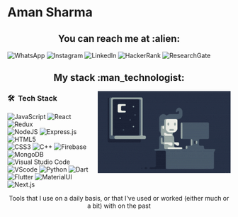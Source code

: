 # Aman Sharma


<h2 align="center">You can reach me at :alien:</h2>

<span>
  
<img height="25" alt="WhatsApp" src="https://img.shields.io/badge/WhatsApp-25D366?style=for-the-badge&logo=whatsapp&logoColor=white">
<img height="25" alt="Instagram" src="https://img.shields.io/badge/Instagram-E4405F?style=for-the-badge&logo=instagram&logoColor=white">
<img height="25" alt="LinkedIn" src="https://img.shields.io/badge/LinkedIn-0077B5?style=for-the-badge&logo=linkedin&logoColor=white">
<img height="25" alt="HackerRank" src="https://img.shields.io/badge/-Hackerrank-2EC866?style=for-the-badge&logo=HackerRank&logoColor=white">
<img height="25" alt="ResearchGate" src="https://img.shields.io/badge/Research_Gate-00CCBB.svg?&style=for-the-badge&logo=ResearchGate&logoColor=white">
  
</span>
<h2 align="center">My stack :man_technologist:</h2>

<img alt="Night Coding" src="https://raw.githubusercontent.com/AVS1508/AVS1508/master/assets/Night-Coding.gif" align="right"/>

### 🛠 &nbsp;Tech Stack

<span>
<img height="25" alt="JavaScript" src="https://img.shields.io/badge/javascript-%23323330.svg?style=for-the-badge&logo=javascript&logoColor=%23F7DF1E">
<img height="25" alt="React" src="https://img.shields.io/badge/react-%2320232a.svg?style=for-the-badge&logo=react&logoColor=%2361DAFB">
<img height="25" alt="Redux" src="https://img.shields.io/badge/redux-%23593d88.svg?style=for-the-badge&logo=redux&logoColor=white"/>
  <br/>
<img height="25" alt="NodeJS" src="https://img.shields.io/badge/node.js-%2343853D.svg?style=for-the-badge&logo=node-dot-js&logoColor=white"/>
<img height="25" alt="Express.js" src="https://img.shields.io/badge/express.js-%23404d59.svg?style=for-the-badge&logo=express&logoColor=%2361DAFB"/>
<img height="25" alt="HTML5" src="https://img.shields.io/badge/html5-%23E34F26.svg?style=for-the-badge&logo=html5&logoColor=white"/>
  <br/>
<img height="25" alt="CSS3" src="https://img.shields.io/badge/css3-%231572B6.svg?style=for-the-badge&logo=css3&logoColor=white"/>
<img height="25" alt="C++" src="https://img.shields.io/badge/c++-%2300599C.svg?style=for-the-badge&logo=c%2B%2B&logoColor=white"/>
<img height="25" alt="Firebase" src="https://img.shields.io/badge/firebase-%23039BE5.svg?style=for-the-badge&logo=firebase"/>
  <br/>
<img height="25" alt="MongoDB" src ="https://img.shields.io/badge/MongoDB-%234ea94b.svg?style=for-the-badge&logo=mongodb&logoColor=white"/>
<img height="25" alt="Visual Studio Code" src="https://img.shields.io/badge/VisualStudioCode-0078d7.svg?style=for-the-badge&logo=visual-studio-code&logoColor=white"/>
<img height="25" alt="VScode" src="https://img.shields.io/badge/Visual_Studio_Code-0078D4?style=for-the-badge&logo=visual%20studio%20code&logoColor=white"/>
<img height="25" alt="Python" src="https://img.shields.io/badge/Python-3776AB?style=for-the-badge&logo=python&logoColor=white"/>
<img height="25" alt="Dart" src="https://img.shields.io/badge/Dart-0175C2?style=for-the-badge&logo=dart&logoColor=white"/>
<img height="25" alt="Flutter" src="https://img.shields.io/badge/Flutter-02569B?style=for-the-badge&logo=flutter&logoColor=white"/>
<img height="25" alt="MaterialUI" src="https://img.shields.io/badge/Material--UI-0081CB?style=for-the-badge&logo=material-ui&logoColor=white"/>
<img height="25" alt="Next.js" src="https://img.shields.io/badge/next.js-000000?style=for-the-badge&logo=nextdotjs&logoColor=white"/>
</span>


<p align="center">Tools that I use on a daily basis, or that I've used or worked (either much or a bit) with on the past</p>
